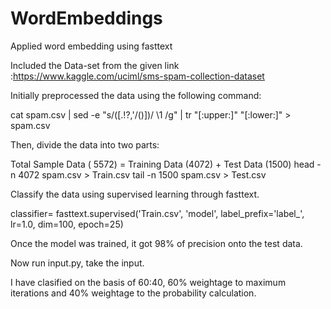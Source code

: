# WordEmbeddings
Applied word embedding using fasttext

Included the Data-set from the given link :https://www.kaggle.com/uciml/sms-spam-collection-dataset

Initially preprocessed the data using the following command:
 
 cat spam.csv | sed -e "s/\([.\!?,'/()]\)/ \1 /g" | tr "[:upper:]" "[:lower:]" > spam.csv
  
Then, divide the data into two parts:
  
 Total Sample Data ( 5572) = Training Data (4072) + Test Data (1500)
 head -n 4072 spam.csv > Train.csv
 tail -n 1500 spam.csv > Test.csv

Classify the data using supervised learning through fasttext. 
  
 classifier= fasttext.supervised('Train.csv', 'model', label_prefix='label_', lr=1.0, dim=100, epoch=25)
  
Once the model was trained, it got 98% of precision onto the test data.


Now run input.py, take the input.

I have clasified on the basis of 60:40, 60% weightage to maximum iterations and 40% weightage to the probability calculation.



